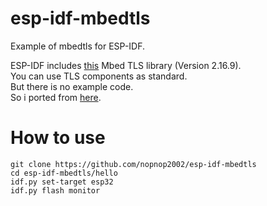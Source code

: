 # esp-idf-mbedtls
Example of mbedtls for ESP-IDF.

ESP-IDF includes [this](https://tls.mbed.org/) Mbed TLS library (Version 2.16.9).   
You can use TLS components as standard.   
But there is no example code.   
So i ported from [here](https://github.com/ARMmbed/mbedtls/tree/development/programs/hash).

# How to use
```
git clone https://github.com/nopnop2002/esp-idf-mbedtls
cd esp-idf-mbedtls/hello
idf.py set-target esp32
idf.py flash monitor
```
